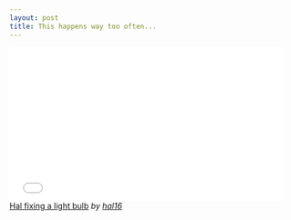 ```yaml
---
layout: post
title: This happens way too often...
---
```

<iframe frameborder="0" width="480" height="270" src="//www.dailymotion.com/embed/video/x2gp98t" allowfullscreen></iframe><br /><a href="http://www.dailymotion.com/video/x2gp98t_hal-fixing-a-light-bulb_fun" target="_blank">Hal fixing a light bulb</a> <i>by <a href="http://www.dailymotion.com/hal16" target="_blank">hal16</a></i>
